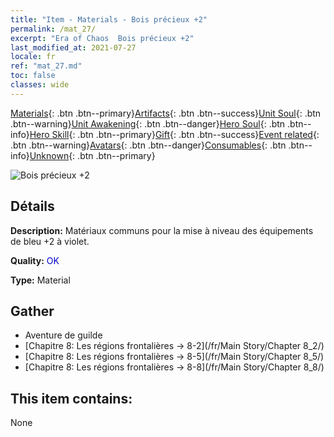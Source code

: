 ```yaml
---
title: "Item - Materials - Bois précieux +2"
permalink: /mat_27/
excerpt: "Era of Chaos  Bois précieux +2"
last_modified_at: 2021-07-27
locale: fr
ref: "mat_27.md"
toc: false
classes: wide
---
```

 [Materials](/ItemsFR/){: .btn .btn--primary}[Artifacts](/ItemsFR/Artifacts/){: .btn .btn--success}[Unit Soul](/ItemsFR/UnitSoul/){: .btn .btn--warning}[Unit Awakening](/ItemsFR/UnitAwakening/){: .btn .btn--danger}[Hero Soul](/ItemsFR/HeroSoul/){: .btn .btn--info}[Hero Skill](/ItemsFR/HeroSkill/){: .btn .btn--primary}[Gift](/ItemsFR/Gift/){: .btn .btn--success}[Event related](/ItemsFR/Events/){: .btn .btn--warning}[Avatars](/ItemsFR/Avatars/){: .btn .btn--danger}[Consumables](/ItemsFR/Consumables/){: .btn .btn--info}[Unknown](/ItemsFR/Unknown/){: .btn .btn--primary}

 ![Bois précieux +2](/images/t/i_cailiao_mucai1.png)

## Détails
 **Description:** Matériaux communs pour la mise à niveau des équipements de bleu +2 à violet.

 **Quality:** <span style="color: #0000CD">OK</span>

 **Type:** Material

## Gather

*    Aventure de guilde 
*    [Chapitre 8: Les régions frontalières -> 8-2](/fr/Main Story/Chapter 8_2/) 
*    [Chapitre 8: Les régions frontalières -> 8-5](/fr/Main Story/Chapter 8_5/) 
*    [Chapitre 8: Les régions frontalières -> 8-8](/fr/Main Story/Chapter 8_8/) 

## This item contains:

  None

